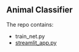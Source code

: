**Animal Classifier**
----
The repo contains:
- train_net.py
- [streamlit_app.py]([[url](https://github.com/movesen/animal-classification/blob/main/streamlit_app.py)])
